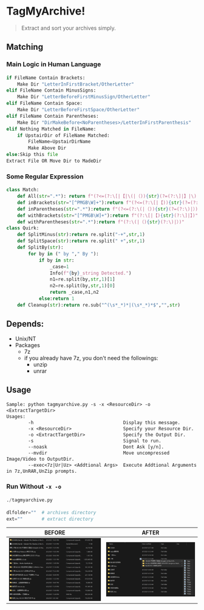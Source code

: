 # TagMyArchive! 
>Extract and sort your archives simply.
## Matching
### Main Logic in Human Language
```Python
if FileName Contain Brackets:
    Make Dir "LetterInFirstBracket/OtherLetter"
elif FileName Contain MinusSigns:
    Make Dir "LetterBeforeFirstMinusSign/OtherLetter"
elif FileName Contain Space:
    Make Dir "LetterBeforeFirstSpace/OtherLetter"
elif FileName Contain Parentheses:
    Make Dir "DirMakeBefore<NoParentheses>/LetterInFirstParenthesis"
elif Nothing Matched in FileName:
    if UpstairDir of FileName Matched:
        FileName=UpstairDirName 
        Make Above Dir
else:Skip this file
Extract File OR Move Dir to MadeDir
```
### Some Regular Expression
```Python
class Match:
    def All(str=".*"): return f"(?<=(?:\[|【|\(|（)){str}(?=(?:\]|】|\)|）))"
    def inBrackets(str="[^PMGB\W]+"):return f"(?<=(?:\[|【)){str}(?=(?:\]|】))"
    def inParentheses(str=".*"):return f"(?<=(?:\(|（)){str}(?=(?:\)|）))"
    def withBrackets(str="[^PMGB\W]+"):return f"(?:\[|【){str}(?:\]|】)"
    def withParentheses(str=".*"):return f"(?:\(|（){str}(?:\)|）)"
class Quirk:    
    def SplitMinus(str):return re.split("-+",str,1)
    def SplitSpace(str):return re.split(" +",str,1)
    def SplitBy(str):
        for by in (" by "," By "):
            if by in str:
                _case=1
                Info(f"{by}_string Detected.")
                n1=re.split(by,str,1)[1]
                n2=re.split(by,str,1)[0]
                return _case,n1,n2
            else:return 1
    def Cleanup(str):return re.sub("^(\s*_*)*|(\s*_*)*$","",str)
```
## Depends:
* Unix/NT
* Packages
    * 7z 
    * if you already have 7z, you don't need the followings:
        * unzip 
        * unrar 
## Usage
```
Sample: python tagmyarchive.py -s -x <ResourceDir> -o <ExtractTargetDir>
Usages:
        -h                                 Display this message.
        -x <ResourceDir>                   Specify your Resource Dir.
        -o <ExtractTargetDir>              Specify the Output Dir.
        -s                                 Signal to run.
        --noask                            Dont Ask [y/n].
        --mvdir                            Move uncompressed Image/Video to OutputDir. 
        --exec<7z|Ur|Uz> <Addtional Args>  Execute Addtional Arguments in 7z,UnRAR,UnZip prompts.
```
### Run Without `-x -o`
``` Python
./tagmyarchive.py

dlfolder=""  # archives directory
ext=""       # extract directory
```
BEFORE | AFTER
-------|------
![before](/before.png) | ![after](after.png)
